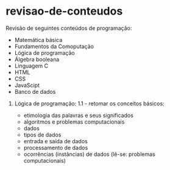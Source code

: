 # revisao-de-conteudos
Revisão de seguintes conteúdos de programação:

- Matemática básica
- Fundamentos da Comoputação
- Lógica de programação
- Álgebra booleana
- Linguagem C
- HTML
- CSS
- JavaScipt
- Banco de dados

1. Lógica de programação:
    1.1 - retomar os conceitos básicos:
   
   - etimologia das palavras e seus significados
   - algoritmos e problemas computacionais
   - dados
   -  tipos de dados
   - entrada e saída de dados
   - processamento de dados
   - ocorrências (instâncias) de dados (lê-se: problemas computacionais)
    
